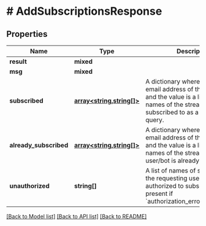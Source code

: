 # # AddSubscriptionsResponse

## Properties

Name | Type | Description | Notes
------------ | ------------- | ------------- | -------------
**result** | **mixed** |  |
**msg** | **mixed** |  |
**subscribed** | [**array<string,string[]>**](array.md) | A dictionary where the key is the email address of the user/bot and the value is a list of the names of the streams that were subscribed to as a result of the query. | [optional]
**already_subscribed** | [**array<string,string[]>**](array.md) | A dictionary where the key is the email address of the user/bot and the value is a list of the names of the streams that the user/bot is already subscribed to. | [optional]
**unauthorized** | **string[]** | A list of names of streams that the requesting user/bot was not authorized to subscribe to.  Only present if &#x60;authorization_errors_fatal&#x3D;false&#x60;. | [optional]

[[Back to Model list]](../../README.md#models) [[Back to API list]](../../README.md#endpoints) [[Back to README]](../../README.md)

